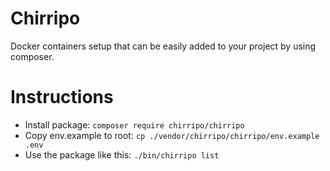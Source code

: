 Chirripo
========

Docker containers setup that can be easily added to your project by using composer.

# Instructions

- Install package: `composer require chirripo/chirripo`
- Copy env.example to root: `cp ./vendor/chirripo/chirripo/env.example .env`
- Use the package like this: `./bin/chirripo list`